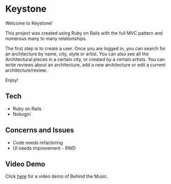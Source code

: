 # Keystone

Welcome to Keystone!

This project was created using Ruby on Rails with the full MVC pattern and numerous many to many relationships.

The first step is to create a user.
Once you are logged in, you can search for an architecture by name, city, style or artist.
You can also see all the Architectural pieces in a certain city, or created by a certain artists.
You can write reviews about an architecture, add a new architecture or edit a current architecture/review.

Enjoy!

## Tech

- Ruby on Rails
- Nokogiri

## Concerns and Issues

- Code needs refactoring
- UI needs improvement - RWD

## Video Demo

Click <a href="https://youtu.be/79KgK_h6GrY" target="_blank">here</a> for a video demo of Behind the Music.
